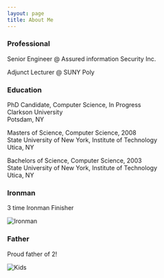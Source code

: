```yaml
---
layout: page
title: About Me
---
```


### Professional

Senior Engineer @ Assured information Security Inc.

Adjunct Lecturer @ SUNY Poly


### Education

PhD Candidate, Computer Science, In Progress  
Clarkson University  
Potsdam, NY

Masters of Science, Computer Science, 2008  
State University of New York, Institute of Technology  
Utica, NY

Bachelors of Science, Computer Science, 2003  
State University of New York, Institute of Technology  
Utica, NY

### Ironman

3 time Ironman Finisher

![Ironman](../img/ironman.png)


### Father

Proud father of 2!

![Kids](../img/kids.png)
